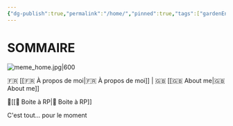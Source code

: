 ```yaml
---
{"dg-publish":true,"permalink":"/home/","pinned":true,"tags":["gardenEntry"]}
---
```


# SOMMAIRE

![meme_home.jpg|600](/img/user/img/meme_home.jpg)

🇫🇷 [[🇫🇷 À propos de moi\|🇫🇷 À propos de moi]] | 🇬🇧 [[🇬🇧 About me\|🇬🇧 About me]]

📜[[📜 Boite à RP\|📜 Boite à RP]]

C'est tout... pour le moment

